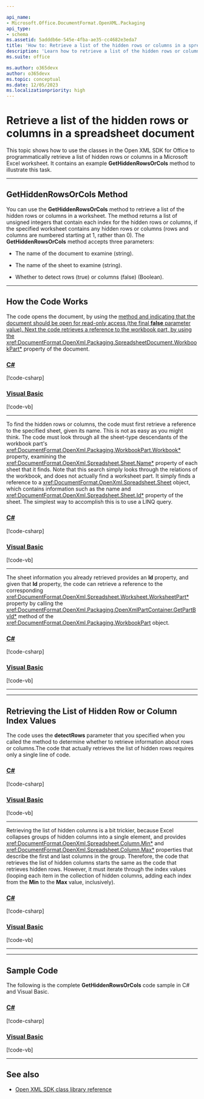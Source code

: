 ```yaml
---

api_name:
- Microsoft.Office.DocumentFormat.OpenXML.Packaging
api_type:
- schema
ms.assetid: 5adddb6e-545e-4fba-ae35-cc4682e3eda7
title: 'How to: Retrieve a list of the hidden rows or columns in a spreadsheet document'
description: 'Learn how to retrieve a list of the hidden rows or columns in a spreadsheet document using the Open XML SDK.'
ms.suite: office

ms.author: o365devx
author: o365devx
ms.topic: conceptual
ms.date: 12/05/2023
ms.localizationpriority: high
---
```

# Retrieve a list of the hidden rows or columns in a spreadsheet document

This topic shows how to use the classes in the Open XML SDK for Office to programmatically retrieve a list of hidden rows or columns in a Microsoft Excel worksheet. It contains an example **GetHiddenRowsOrCols** method to illustrate this task.



---------------------------------------------------------------------------------

## GetHiddenRowsOrCols Method

You can use the **GetHiddenRowsOrCols** method to retrieve a list of the hidden rows or columns in a worksheet. The method returns a list of unsigned integers that contain each index for the hidden rows or columns, if the specified worksheet contains any hidden rows or columns (rows and columns are numbered starting at 1, rather than 0). The **GetHiddenRowsOrCols** method accepts three parameters:

- The name of the document to examine (string).

- The name of the sheet to examine (string).

- Whether to detect rows (true) or columns (false) (Boolean).

---------------------------------------------------------------------------------

## How the Code Works

The code opens the document, by using the <a href="xref:DocumentFormat.OpenXml.Packaging.SpreadsheetDocument.Open*?displayProperty=nameWithType"/> method and indicating that the document should be open for read-only access (the final **false** parameter value). Next the code retrieves a reference to the workbook part, by using the <xref:DocumentFormat.OpenXml.Packaging.SpreadsheetDocument.WorkbookPart*> property of the document.

### [C#](#tab/cs-3)
[!code-csharp[](../../samples/spreadsheet/retrieve_a_list_of_the_hidden_rows_or_columns/cs/Program.cs#snippet1)]

### [Visual Basic](#tab/vb-3)
[!code-vb[](../../samples/spreadsheet/retrieve_a_list_of_the_hidden_rows_or_columns/vb/Program.vb#snippet1)]
***


To find the hidden rows or columns, the code must first retrieve a reference to the specified sheet, given its name. This is not as easy as you might think. The code must look through all the sheet-type descendants of the workbook part's <xref:DocumentFormat.OpenXml.Packaging.WorkbookPart.Workbook*> property, examining the <xref:DocumentFormat.OpenXml.Spreadsheet.Sheet.Name*> property of each sheet that it finds.
Note that this search simply looks through the relations of the workbook, and does not actually find a worksheet part. It simply finds a reference to a <xref:DocumentFormat.OpenXml.Spreadsheet.Sheet> object, which contains information such as the name and <xref:DocumentFormat.OpenXml.Spreadsheet.Sheet.Id*> property of the sheet. The simplest way to accomplish this is to use a LINQ query.

### [C#](#tab/cs-4)
[!code-csharp[](../../samples/spreadsheet/retrieve_a_list_of_the_hidden_rows_or_columns/cs/Program.cs#snippet2)]

### [Visual Basic](#tab/vb-4)
[!code-vb[](../../samples/spreadsheet/retrieve_a_list_of_the_hidden_rows_or_columns/vb/Program.vb#snippet2)]
***

The sheet information you already retrieved provides an **Id** property, and given that **Id** property, the code can retrieve a reference to the corresponding <xref:DocumentFormat.OpenXml.Spreadsheet.Worksheet.WorksheetPart*> property by calling the <xref:DocumentFormat.OpenXml.Packaging.OpenXmlPartContainer.GetPartById*> method of the <xref:DocumentFormat.OpenXml.Packaging.WorkbookPart> object.

### [C#](#tab/cs-5)
[!code-csharp[](../../samples/spreadsheet/retrieve_a_list_of_the_hidden_rows_or_columns/cs/Program.cs#snippet3)]

### [Visual Basic](#tab/vb-5)
[!code-vb[](../../samples/spreadsheet/retrieve_a_list_of_the_hidden_rows_or_columns/vb/Program.vb#snippet3)]
***


---------------------------------------------------------------------------------

## Retrieving the List of Hidden Row or Column Index Values

The code uses the **detectRows** parameter that you specified when you called the method to determine whether to retrieve information about rows or columns.The code that actually retrieves the list of hidden rows requires only a single line of code.

### [C#](#tab/cs-7)
[!code-csharp[](../../samples/spreadsheet/retrieve_a_list_of_the_hidden_rows_or_columns/cs/Program.cs#snippet4)]

### [Visual Basic](#tab/vb-7)
[!code-vb[](../../samples/spreadsheet/retrieve_a_list_of_the_hidden_rows_or_columns/vb/Program.vb#snippet4)]
***

Retrieving the list of hidden columns is a bit trickier, because Excel collapses groups of hidden columns into a single element, and provides <xref:DocumentFormat.OpenXml.Spreadsheet.Column.Min*> and <xref:DocumentFormat.OpenXml.Spreadsheet.Column.Max*> properties that describe the first and last columns in the group. Therefore, the code that retrieves the list of hidden columns starts the same as the code that retrieves hidden rows. However, it must iterate through the index values (looping each item in the collection of hidden columns, adding each index from the **Min** to the **Max** value, inclusively).

### [C#](#tab/cs-8)
[!code-csharp[](../../samples/spreadsheet/retrieve_a_list_of_the_hidden_rows_or_columns/cs/Program.cs#snippet5)]

### [Visual Basic](#tab/vb-8)
[!code-vb[](../../samples/spreadsheet/retrieve_a_list_of_the_hidden_rows_or_columns/vb/Program.vb#snippet5)]
***


---------------------------------------------------------------------------------

## Sample Code

The following is the complete **GetHiddenRowsOrCols** code sample in C\# and Visual Basic.

### [C#](#tab/cs)
[!code-csharp[](../../samples/spreadsheet/retrieve_a_list_of_the_hidden_rows_or_columns/cs/Program.cs#snippet0)]

### [Visual Basic](#tab/vb)
[!code-vb[](../../samples/spreadsheet/retrieve_a_list_of_the_hidden_rows_or_columns/vb/Program.vb#snippet0)]

---------------------------------------------------------------------------------

## See also

- [Open XML SDK class library reference](/office/open-xml/open-xml-sdk)
